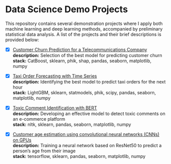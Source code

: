 # Data Science Demo Projects

This repository contains several demonstration projects where I apply both machine learning and deep learning methods, accompanied by preliminary statistical data analysis. A list of the projects and their brief descriptions is provided below:

- [x] [Customer Churn Prediction for a Telecommunications Company](https://github.com/msh-doc/portfolio/blob/master/telecom_client_churn_rate_with_catboost.ipynb) 
<br>**description:** Selection of the best model for predicting customer churn 
<br>**stack:** CatBoost, sklearn, phik, shap, pandas, seaborn, matplotlib, numpy 
- [x] [Taxi Order Forecasting with Time Series](https://github.com/msh-doc/portfolio/blob/master/taxi_load_forcasting_with_lightgbm.ipynb)
<br>**description:** Identifying the best model to predict taxi orders for the next hour 
<br>**stack:** LightGBM, sklearn, statmodels, phik, scipy, pandas, seaborn, matplotlib, numpy 
- [x] [Toxic Comment Identification with BERT](toxic_comment_identification_with_bert.ipynb)
<br>**description:** Developing an effective model to detect toxic comments on an e-commerce platform 
<br>**stack:** nltk, sklearn, pandas, seaborn, matplotlib, numpy 
- [x] [Customer age estimation  using convolutional neural networks (CNNs) on GPUs](https://github.com/msh-doc/portfolio/blob/master/photo2age_with_resnet.ipynb) 
<br>**description:** Training a neural network based on ResNet50 to predict a person’s age from their image
<br>**stack:** tensorflow, sklearn, pandas, seaborn, matplotlib, numpy

